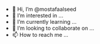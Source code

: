 - 👋 Hi, I’m @mostafaalseed
- 👀 I’m interested in ...
- 🌱 I’m currently learning ...
- 💞️ I’m looking to collaborate on ...
- 📫 How to reach me ...

<!---
mostafaalseed/mostafaalseed is a ✨ special ✨ repository because its `README.md` (this file) appears on your GitHub profile.
You can click the Preview link to take a look at your changes.
--->
